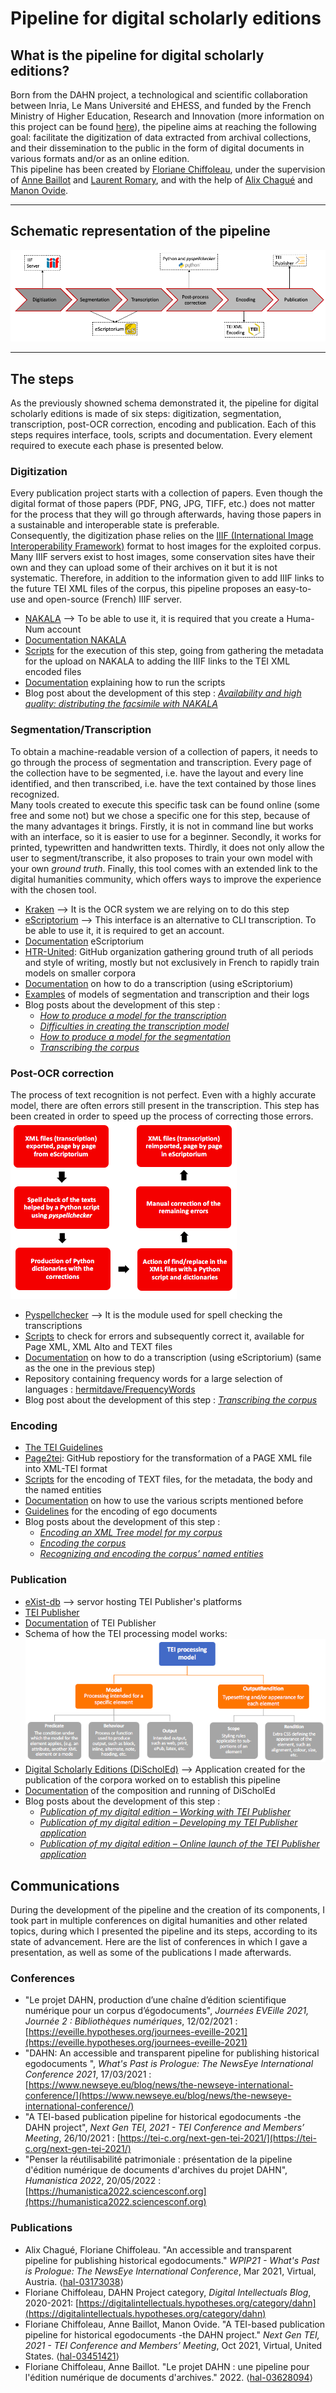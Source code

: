 # Pipeline for digital scholarly editions

## What is the pipeline for digital scholarly editions?
Born from the DAHN project, a technological and scientific collaboration between Inria, Le Mans Université and EHESS, and funded by the French Ministry of Higher Education, Research and Innovation (more information on this project can be found [here](https://github.com/FloChiff/DAHNProject)), the pipeline aims at reaching the following goal: facilitate the digitization of data extracted from archival collections, and their dissemination to the public in the form of digital documents in various formats and/or as an online edition.  
This pipeline has been created by [Floriane Chiffoleau](https://cv.archives-ouvertes.fr/floriane-chiffoleau), under the supervision of [Anne Baillot](https://cv.archives-ouvertes.fr/annebaillot) and [Laurent Romary](https://cv.archives-ouvertes.fr/laurentromary), and with the help of [Alix Chagué](https://cv.archives-ouvertes.fr/alix-chague) and [Manon Ovide](https://github.com/inoblivionem).

---

## Schematic representation of the pipeline
![Pipeline for digital scholarly editions](https://raw.githubusercontent.com/DiScholEd/pipeline-digital-scholarly-editions/master/pipeline.png)

---

## The steps
As the previously showned schema demonstrated it, the pipeline for digital scholarly editions is made of six steps: digitization, segmentation, transcription, post-OCR correction, encoding and publication. Each of this steps requires interface, tools, scripts and documentation. Every element required to execute each phase is presented below.

### Digitization
Every publication project starts with a collection of papers. Even though the digital format of those papers (PDF, PNG, JPG, TIFF, etc.) does not matter for the process that they will go through afterwards, having those papers in a sustainable and interoperable state is preferable.  
Consequently, the digitization phase relies on the [IIIF (International Image Interoperability Framework)](https://iiif.io/) format to host images for the exploited corpus. Many IIIF servers exist to host images, some conservation sites have their own and they can upload some of their archives on it but it is not systematic. Therefore, in addition to the information given to add IIIF links to the future TEI XML files of the corpus, this pipeline proposes an easy-to-use and open-source (French) IIIF server.

- [NAKALA](https://nakala.fr/) --> To be able to use it, it is required that you create a Huma-Num account
- [Documentation NAKALA](https://documentation.huma-num.fr/nakala/)
- [Scripts](https://github.com/DiScholEd/pipeline-digital-scholarly-editions/tree/master/digitization/scripts) for the execution of this step, going from gathering the metadata for the upload on NAKALA to adding the IIIF links to the TEI XML encoded files
- [Documentation](https://github.com/DiScholEd/pipeline-digital-scholarly-editions/blob/master/digitization/how_to_add_IIIF_links_to_XML_files.md) explaining how to run the scripts
- Blog post about the development of this step : _[Availability and high quality: distributing the facsimile with NAKALA](https://digitalintellectuals.hypotheses.org/4294)_

### Segmentation/Transcription
To obtain a machine-readable version of a collection of papers, it needs to go through the process of segmentation and transcription. Every page of the collection have to be segmented, i.e. have the layout and every line identified, and then transcribed, i.e. have the text contained by those lines recognized.  
Many tools created to execute this specific task can be found online (some free and some not) but we chose a specific one for this step, because of the many advantages it brings. Firstly, it is not in command line but works with an interface, so it is easier to use for a beginner. Secondly, it works for printed, typewritten and handwritten texts. Thirdly, it does not only allow the user to segment/transcribe, it also proposes to train your own model with your own _ground truth_. Finally, this tool comes with an extended link to the digital humanities community, which offers ways to improve the experience with the chosen tool.

- [Kraken](https://kraken.re/master/index.html) --> It is the OCR system we are relying on to do this step
- [eScriptorium](https://escriptorium.paris.inria.fr/) --> This interface is an alternative to CLI transcription. To be able to use it, it is required to get an account.
- [Documentation](https://lectaurep.hypotheses.org/documentation/escriptorium-tutorial-en) eScriptorium
- [HTR-United](https://htr-united.github.io/): GitHub organization gathering ground truth of all periods and style of writing, mostly but not exclusively in French to rapidly train models on smaller corpora
- [Documentation](https://github.com/DiScholEd/pipeline-digital-scholarly-editions/blob/master/segmentation_transcription/how_to_do_a_transcription_(with_eScriptorium).md) on how to do a transcription (using eScriptorium)
- [Examples](https://github.com/DiScholEd/pipeline-digital-scholarly-editions/tree/master/segmentation_transcription/examples) of models of segmentation and transcription and their logs 
- Blog posts about the development of this step : 
    - _[How to produce a model for the transcription](https://digitalintellectuals.hypotheses.org/3702)_
    - _[Difficulties in creating the transcription model](https://digitalintellectuals.hypotheses.org/3812)_
    - _[How to produce a model for the segmentation](https://digitalintellectuals.hypotheses.org/3844)_
    - _[Transcribing the corpus](https://digitalintellectuals.hypotheses.org/3872)_

### Post-OCR correction
The process of text recognition is not perfect. Even with a highly accurate model, there are often errors still present in the transcription. This step has been created in order to speed up the process of correcting those errors.  
![Schema of post-OCR correction](https://raw.githubusercontent.com/DiScholEd/pipeline-digital-scholarly-editions/master/post_ocr_correction/schema_post_ocr_correction.png)

- [Pyspellchecker](https://github.com/barrust/pyspellchecker) --> It is the module used for spell checking the transcriptions
- [Scripts](https://github.com/DiScholEd/pipeline-digital-scholarly-editions/tree/master/post_ocr_correction/scripts) to check for errors and subsequently correct it, available for Page XML, XML Alto and TEXT files
- [Documentation](https://github.com/DiScholEd/pipeline-digital-scholarly-editions/blob/master/post_ocr_correction/how_to_do_a_transcription_(with_eScriptorium).md) on how to do a transcription (using eScriptorium) (same as the one in the previous step)
- Repository containing frequency words for a large selection of languages : [hermitdave/FrequencyWords](https://github.com/hermitdave/FrequencyWords/tree/master/content)
- Blog post about the development of this step : _[Transcribing the corpus](https://digitalintellectuals.hypotheses.org/3872)_

### Encoding
- [The TEI Guidelines](https://tei-c.org/release/doc/tei-p5-doc/en/html/index.html)
- [Page2tei](https://github.com/TEI4HTR/page2tei): GitHub repostiory for the transformation of a PAGE XML file into XML-TEI format
- [Scripts](https://github.com/DiScholEd/pipeline-digital-scholarly-editions/tree/master/encoding/scripts) for the encoding of TEXT files, for the metadata, the body and the named entities
- [Documentation](https://github.com/DiScholEd/pipeline-digital-scholarly-editions/tree/master/encoding/documentation) on how to use the various scripts mentioned before
- [Guidelines](https://github.com/DiScholEd/pipeline-digital-scholarly-editions/tree/master/encoding/guidelines) for the encoding of ego documents 
- Blog posts about the development of this step : 
    - _[Encoding an XML Tree model for my corpus](https://digitalintellectuals.hypotheses.org/3360)_
    - _[Encoding the corpus](https://digitalintellectuals.hypotheses.org/3891)_
    - _[Recognizing and encoding the corpus’ named entities](https://digitalintellectuals.hypotheses.org/4470)_

### Publication
- [eXist-db](http://exist-db.org/exist/apps/homepage/index.html) --> servor hosting TEI Publisher's platforms
- [TEI Publisher](https://teipublisher.com/index.html)
- [Documentation](https://teipublisher.com/exist/apps/tei-publisher/doc/documentation.xml?odd=docbook.odd) of TEI Publisher
- Schema of how the TEI processing model works: 
![TEI processing model](https://raw.githubusercontent.com/DiScholEd/pipeline-digital-scholarly-editions/master/publication/teiprocessingmodel.png)
- [Digital Scholarly Editions (DiScholEd)](https://discholed.huma-num.fr/exist/apps/discholed/index.html) --> Application created for the publication of the corpora worked on to establish this pipeline
- [Documentation](https://github.com/DiScholEd/pipeline-digital-scholarly-editions/blob/master/publication/documentation_DiScholEd.xml) of the composition and running of DiScholEd
- Blog posts about the development of this step : 
    - _[Publication of my digital edition – Working with TEI Publisher](https://digitalintellectuals.hypotheses.org/3912)_
    - _[Publication of my digital edition – Developing my TEI Publisher application](https://digitalintellectuals.hypotheses.org/4173)_
    - _[Publication of my digital edition – Online launch of the TEI Publisher application](https://digitalintellectuals.hypotheses.org/4399)_

## Communications
During the development of the pipeline and the creation of its components, I took part in multiple conferences on digital humanities and other related topics, during which I presented the pipeline and its steps, according to its state of advancement. Here are the list of conferences in which I gave a presentation, as well as some of the publications I made afterwards.

### Conferences
- "Le projet DAHN, production d’une chaîne d’édition scientifique numérique pour un corpus d’égodocuments", _Journées EVEille 2021, Journée 2 : Bibliothèques numériques_, 12/02/2021 : [https://eveille.hypotheses.org/journees-eveille-2021](https://eveille.hypotheses.org/journees-eveille-2021)
- "DAHN: An accessible and transparent pipeline for publishing historical egodocuments ", _What's Past is Prologue: The NewsEye International Conference 2021_, 17/03/2021 : [https://www.newseye.eu/blog/news/the-newseye-international-conference/](https://www.newseye.eu/blog/news/the-newseye-international-conference/)
- "A TEI-based publication pipeline for historical egodocuments -the DAHN project", _Next Gen TEI, 2021 - TEI Conference and Members’ Meeting_, 26/10/2021 : [https://tei-c.org/next-gen-tei-2021/](https://tei-c.org/next-gen-tei-2021/)
- "Penser la réutilisabilité patrimoniale : présentation de la pipeline d'édition numérique de documents d'archives du projet DAHN", _Humanistica 2022_, 20/05/2022 : [https://humanistica2022.sciencesconf.org](https://humanistica2022.sciencesconf.org)

### Publications
- Alix Chagué, Floriane Chiffoleau. "An accessible and transparent pipeline for publishing historical egodocuments." _WPIP21 - What's Past is Prologue: The NewsEye International Conference_, Mar 2021, Virtual, Austria. ⟨[hal-03173038](https://hal.archives-ouvertes.fr/hal-03173038)⟩
- Floriane Chiffoleau, DAHN Project category, _Digital Intellectuals Blog_, 2020-2021: [https://digitalintellectuals.hypotheses.org/category/dahn](https://digitalintellectuals.hypotheses.org/category/dahn)
- Floriane Chiffoleau, Anne Baillot, Manon Ovide. "A TEI-based publication pipeline for historical egodocuments -the DAHN project." _Next Gen TEI, 2021 - TEI Conference and Members’ Meeting_, Oct 2021, Virtual, United States. ⟨[hal-03451421](https://hal.archives-ouvertes.fr/hal-03451421)⟩
- Floriane Chiffoleau, Anne Baillot. "Le projet DAHN : une pipeline pour l'édition numérique de documents d'archives." 2022. ⟨[hal-03628094](https://hal.archives-ouvertes.fr/hal-03628094)⟩